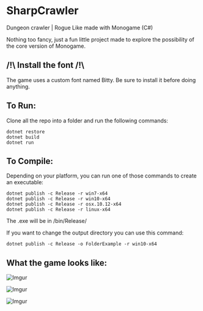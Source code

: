 # SharpCrawler
Dungeon crawler | Rogue Like made with Monogame (C#)

Nothing too fancy, just a fun little project made to explore the possibility of the core version of Monogame.

## /!\ Install the font /!\
The game uses a custom font named Bitty. Be sure to install it before doing anything.


## To Run:
Clone all the repo into a folder and run the following commands:
```DIGITAL Command Language
dotnet restore
dotnet build
dotnet run
```

## To Compile:
Depending on your platform, you can run one of those commands to create an executable:
```DIGITAL Command Language
dotnet publish -c Release -r win7-x64
dotnet publish -c Release -r win10-x64
dotnet publish -c Release -r osx.10.12-x64
dotnet publish -c Release -r linux-x64
```
The .exe will be in /bin/Release/

If you want to change the output directory you can use this command:
```DIGITAL Command Language
dotnet publish -c Release -o FolderExample -r win10-x64
```

## What the game looks like:
![Imgur](https://i.imgur.com/tKglWgF.png)

![Imgur](https://i.imgur.com/wrYCEp2.png)

![Imgur](https://i.imgur.com/aZZcLFE.png)

